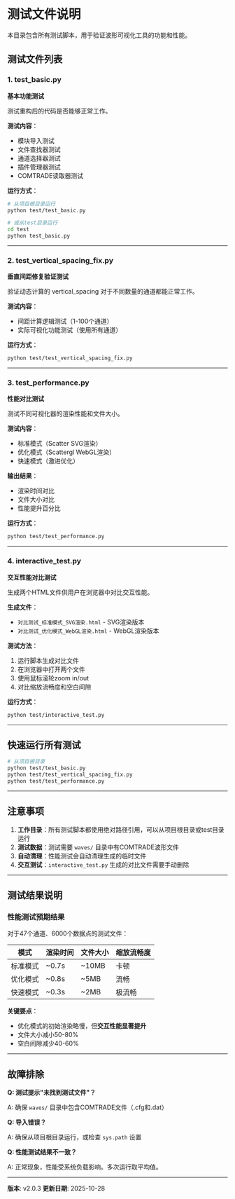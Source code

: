 # 测试文件说明

本目录包含所有测试脚本，用于验证波形可视化工具的功能和性能。

## 测试文件列表

### 1. test_basic.py
**基本功能测试**

测试重构后的代码是否能够正常工作。

**测试内容**：
- 模块导入测试
- 文件查找器测试
- 通道选择器测试
- 插件管理器测试
- COMTRADE读取器测试

**运行方式**：
```bash
# 从项目根目录运行
python test/test_basic.py

# 或从test目录运行
cd test
python test_basic.py
```

---

### 2. test_vertical_spacing_fix.py
**垂直间距修复验证测试**

验证动态计算的 vertical_spacing 对于不同数量的通道都能正常工作。

**测试内容**：
- 间距计算逻辑测试（1-100个通道）
- 实际可视化功能测试（使用所有通道）

**运行方式**：
```bash
python test/test_vertical_spacing_fix.py
```

---

### 3. test_performance.py
**性能对比测试**

测试不同可视化器的渲染性能和文件大小。

**测试内容**：
- 标准模式（Scatter SVG渲染）
- 优化模式（Scattergl WebGL渲染）
- 快速模式（激进优化）

**输出结果**：
- 渲染时间对比
- 文件大小对比
- 性能提升百分比

**运行方式**：
```bash
python test/test_performance.py
```

---

### 4. interactive_test.py
**交互性能对比测试**

生成两个HTML文件供用户在浏览器中对比交互性能。

**生成文件**：
- `对比测试_标准模式_SVG渲染.html` - SVG渲染版本
- `对比测试_优化模式_WebGL渲染.html` - WebGL渲染版本

**测试方法**：
1. 运行脚本生成对比文件
2. 在浏览器中打开两个文件
3. 使用鼠标滚轮zoom in/out
4. 对比缩放流畅度和空白间隙

**运行方式**：
```bash
python test/interactive_test.py
```

---

## 快速运行所有测试

```bash
# 从项目根目录
python test/test_basic.py
python test/test_vertical_spacing_fix.py
python test/test_performance.py
```

---

## 注意事项

1. **工作目录**：所有测试脚本都使用绝对路径引用，可以从项目根目录或test目录运行
2. **测试数据**：测试需要 `waves/` 目录中有COMTRADE波形文件
3. **自动清理**：性能测试会自动清理生成的临时文件
4. **交互测试**：`interactive_test.py` 生成的对比文件需要手动删除

---

## 测试结果说明

### 性能测试预期结果

对于47个通道、6000个数据点的测试文件：

| 模式 | 渲染时间 | 文件大小 | 缩放流畅度 |
|------|---------|---------|-----------|
| 标准模式 | ~0.7s | ~10MB | 卡顿 |
| 优化模式 | ~0.8s | ~5MB | 流畅 |
| 快速模式 | ~0.3s | ~2MB | 极流畅 |

**关键要点**：
- 优化模式的初始渲染略慢，但**交互性能显著提升**
- 文件大小减小50-80%
- 空白间隙减少40-60%

---

## 故障排除

**Q: 测试提示"未找到测试文件"？**

A: 确保 `waves/` 目录中包含COMTRADE文件（.cfg和.dat）

**Q: 导入错误？**

A: 确保从项目根目录运行，或检查 `sys.path` 设置

**Q: 性能测试结果不一致？**

A: 正常现象，性能受系统负载影响。多次运行取平均值。

---

**版本**: v2.0.3
**更新日期**: 2025-10-28

